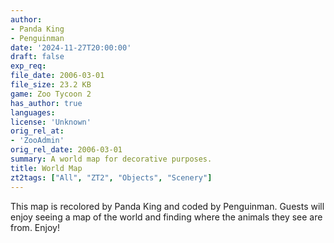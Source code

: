 ```yaml
---
author:
- Panda King
- Penguinman
date: '2024-11-27T20:00:00'
draft: false
exp_req:
file_date: 2006-03-01
file_size: 23.2 KB
game: Zoo Tycoon 2
has_author: true
languages:
license: 'Unknown'
orig_rel_at:
- 'ZooAdmin'
orig_rel_date: 2006-03-01
summary: A world map for decorative purposes.
title: World Map
zt2tags: ["All", "ZT2", "Objects", "Scenery"]
---
```

This map is recolored by Panda King and coded by Penguinman. Guests will enjoy seeing a map of the world and finding where the animals they see are from. Enjoy!
